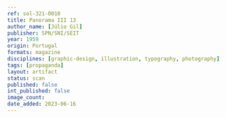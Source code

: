 ```yaml
---
ref: sol-321-0010
title: Panorama III 13
author_name: [Júlio Gil]
publisher: SPN/SNI/SEIT
year: 1959
origin: Portugal
formats: magazine
disciplines: [graphic-design, illustration, typography, photography]
tags: [propaganda]
layout: artifact
status: scan
published: false
int_published: false
image_count:
date_added: 2023-06-16
---
```

